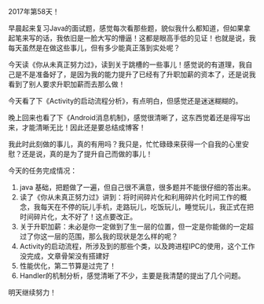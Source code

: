 2017年第58天！

早晨起来复习Java的面试题，感觉每次看那些题，貌似我什么都知道，但如果拿起笔来写的话，我依旧是一脸大写的懵逼！这都是眼高手低的见证！也就是说，我每天虽然是在做这些事儿，但有多少能真正落到实处呢？

今天读《你从未真正努力过》，读到关于跳槽的一些事儿！感觉说的有道理，我自己是不是准备好了，是因为我的能力提升了已经有了升职加薪的资本了，还是说我看到了别人要求升职加薪而去那么做！

今天看了下《Activity的启动流程分析》，有点明白，但感觉还是迷迷糊糊的。

晚上回来也看了下《Android消息机制》，感觉很清晰了，这东西觉着还是得写出来，才能清晰无比！因此还是要总结成博客！

我此时此刻做的事儿，真的有用吗？我只是，忙忙碌碌来获得一个自我的心里安慰？还是说，真的是为了提升自己而做的事儿！

今天的任务完成情况：

1. java 基础，把题做了一遍，但自己很不满意，很多题并不能很仔细的答出来。
2. 读了《你从未真正努力过》讲到：将时间碎片化和利用碎片化时间工作的概念，我每天在不停的玩儿手机，走路玩儿，吃饭玩儿，睡觉玩儿，我正式在把时间碎片化，太不好了！这点要改正。
3. 关于升职加薪：未必是你一定做到了生一层的位置，但一定是你能做的一定超过了你这一层的范围，那么我的现状是怎么样的呢？
4. Activity的启动流程，所涉及到的那些个类，以及跨进程IPC的使用，这个工作没完成，文章骨架没有搭建好
5. 性能优化，第二节算是过完了！
6. Handler的机制分析，感觉清晰了不少，主要是我清楚的提出了几个问题。

明天继续努力！




